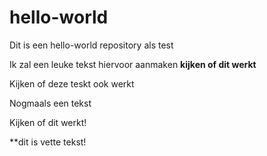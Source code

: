 # hello-world
Dit is een hello-world repository als test

Ik zal een leuke tekst hiervoor aanmaken
**kijken of dit werkt**

Kijken of deze teskt ook werkt

Nogmaals een tekst

Kijken of dit werkt!

**dit is vette tekst!
